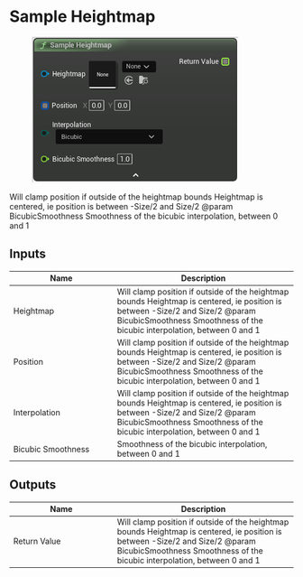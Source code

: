 # Sample Heightmap

<div align="left" data-full-width="false"><figure><img src="../../../api/Heightmap/Sample_Heightmap.png" alt=""><figcaption></figcaption></figure></div>

Will clamp position if outside of the heightmap bounds Heightmap is centered, ie position is between -Size/2 and Size/2 @param BicubicSmoothness Smoothness of the bicubic interpolation, between 0 and 1

## Inputs

<table><thead><tr><th width="170">Name</th><th>Description</th></tr></thead><tbody><tr><td>Heightmap</td><td>Will clamp position if outside of the heightmap bounds Heightmap is centered, ie position is between -Size/2 and Size/2 @param BicubicSmoothness Smoothness of the bicubic interpolation, between 0 and 1</td></tr><tr><td>Position</td><td>Will clamp position if outside of the heightmap bounds Heightmap is centered, ie position is between -Size/2 and Size/2 @param BicubicSmoothness Smoothness of the bicubic interpolation, between 0 and 1</td></tr><tr><td>Interpolation</td><td>Will clamp position if outside of the heightmap bounds Heightmap is centered, ie position is between -Size/2 and Size/2 @param BicubicSmoothness Smoothness of the bicubic interpolation, between 0 and 1</td></tr><tr><td>Bicubic Smoothness</td><td>Smoothness of the bicubic interpolation, between 0 and 1</td></tr></tbody></table>

## Outputs

<table><thead><tr><th width="170">Name</th><th>Description</th></tr></thead><tbody><tr><td>Return Value</td><td>Will clamp position if outside of the heightmap bounds Heightmap is centered, ie position is between -Size/2 and Size/2 @param BicubicSmoothness Smoothness of the bicubic interpolation, between 0 and 1</td></tr></tbody></table>
